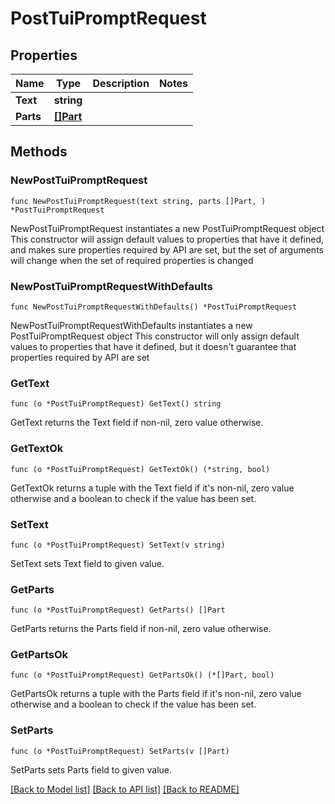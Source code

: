 # PostTuiPromptRequest

## Properties

Name | Type | Description | Notes
------------ | ------------- | ------------- | -------------
**Text** | **string** |  | 
**Parts** | [**[]Part**](Part.md) |  | 

## Methods

### NewPostTuiPromptRequest

`func NewPostTuiPromptRequest(text string, parts []Part, ) *PostTuiPromptRequest`

NewPostTuiPromptRequest instantiates a new PostTuiPromptRequest object
This constructor will assign default values to properties that have it defined,
and makes sure properties required by API are set, but the set of arguments
will change when the set of required properties is changed

### NewPostTuiPromptRequestWithDefaults

`func NewPostTuiPromptRequestWithDefaults() *PostTuiPromptRequest`

NewPostTuiPromptRequestWithDefaults instantiates a new PostTuiPromptRequest object
This constructor will only assign default values to properties that have it defined,
but it doesn't guarantee that properties required by API are set

### GetText

`func (o *PostTuiPromptRequest) GetText() string`

GetText returns the Text field if non-nil, zero value otherwise.

### GetTextOk

`func (o *PostTuiPromptRequest) GetTextOk() (*string, bool)`

GetTextOk returns a tuple with the Text field if it's non-nil, zero value otherwise
and a boolean to check if the value has been set.

### SetText

`func (o *PostTuiPromptRequest) SetText(v string)`

SetText sets Text field to given value.


### GetParts

`func (o *PostTuiPromptRequest) GetParts() []Part`

GetParts returns the Parts field if non-nil, zero value otherwise.

### GetPartsOk

`func (o *PostTuiPromptRequest) GetPartsOk() (*[]Part, bool)`

GetPartsOk returns a tuple with the Parts field if it's non-nil, zero value otherwise
and a boolean to check if the value has been set.

### SetParts

`func (o *PostTuiPromptRequest) SetParts(v []Part)`

SetParts sets Parts field to given value.



[[Back to Model list]](../README.md#documentation-for-models) [[Back to API list]](../README.md#documentation-for-api-endpoints) [[Back to README]](../README.md)


